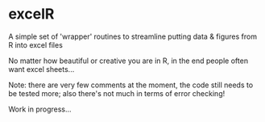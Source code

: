 # excelR

A simple set of 'wrapper' routines to streamline putting data & figures from R into excel files

No matter how beautiful or creative you are in R, in the end people often want excel sheets...

Note: there are very few comments at the moment, the code still needs to be tested more; also there's not much in terms of error checking!

Work in progress...
